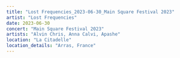 ```yaml
---
title: "Lost Frequencies_2023-06-30_Main Square Festival 2023"
artist: "Lost Frequencies"
date: 2023-06-30
concert: "Main Square Festival 2023"
artists: "Alvin Chris, Anna Calvi, Apashe"
location: "La Citadelle"
location_details: "Arras, France"
---
```


